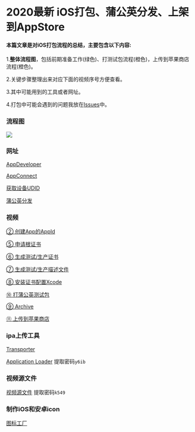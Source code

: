 # 2020最新 iOS打包、蒲公英分发、上架到AppStore

#### 本篇文章是对iOS打包流程的总结，主要包含以下内容:

1.**整体流程图**，包括前期准备工作(绿色)、打测试包流程(橙色)，上传到苹果商店流程(橙色)。

2.关键步骤整理出来对应下面的视频序号方便查看。

3.其中可能用到的工具或者网址。

4.打包中可能会遇到的问题我放在[Issues](https://github.com/shabake/iOS-packaging-testing-and-shelves-process/issues)中。

### 流程图
![](https://oscimg.oschina.net/oscnet/up-ed2bc192e8c61c1d8f3b67e0462bd0d5ad1.png)




### 网址

 [AppDeveloper](https://developer.apple.com/cn/)

[AppConnect](https://appstoreconnect.apple.com)

 [获取设备UDID](https://www.pgyer.com/tools/udid)

 [蒲公英分发](https://www.pgyer.com)

### 视频

[② 创建App的AppId](https://v.youku.com/v_show/id_XNDkyMzUxNTM3Mg==.html)

[⑤ 申请根证书](https://v.youku.com/v_show/id_XNDkyNDYxODQxNg==.html)

[⑥ 生成测试/生产证书](https://v.youku.com/v_show/id_XNDkyNDYyMDA1Ng==.html)

[⑦ 生成测试/生产描述文件](https://v.youku.com/v_show/id_XNDkyNDYyMTg2NA==.html)

[⑧ 安装证书配置Xcode](https://v.youku.com/v_show/id_XNDkyMzUxNDUxNg==.html)

[⑩ 打蒲公英测试包](https://v.youku.com/v_show/id_XNDkyMzUxNjI4NA==.html)

[⑨ Archive](https://v.youku.com/v_show/id_XNDkyMzUxNTY3Mg==.html)

[⑪ 上传到苹果商店](https://v.youku.com/v_show/id_XNDkyNDYxNTM4NA==.html)

### ipa上传工具

[Transporter](https://apps.apple.com/cn/app/transporter/id1450874784?mt=12)

[Application Loader](https://pan.baidu.com/s/1BZVkXhZW83zF_jCCRlu53A) 提取密码`y6ib `


### 视频源文件

[视频源文件](https://pan.baidu.com/s/1M958w34_V_ZG1YtZkoAqPA)  提取密码`k549 `


### 制作iOS和安卓icon

[图标工厂](https://icon.wuruihong.com)